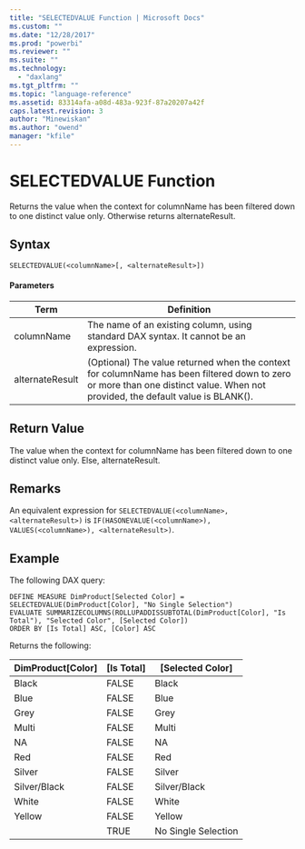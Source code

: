 ```yaml
---
title: "SELECTEDVALUE Function | Microsoft Docs"
ms.custom: ""
ms.date: "12/28/2017"
ms.prod: "powerbi"
ms.reviewer: ""
ms.suite: ""
ms.technology: 
  - "daxlang"
ms.tgt_pltfrm: ""
ms.topic: "language-reference"
ms.assetid: 83314afa-a08d-483a-923f-87a20207a42f
caps.latest.revision: 3
author: "Minewiskan"
ms.author: "owend"
manager: "kfile"
---
```

# SELECTEDVALUE Function
Returns the value when the context for columnName has been filtered down to one distinct value only. Otherwise returns alternateResult.  
  
## Syntax  
  
```  
SELECTEDVALUE(<columnName>[, <alternateResult>])  
```  
  
#### Parameters  
  
|Term|Definition|  
|----------|--------------|  
| columnName |The name of an existing column, using standard DAX syntax. It cannot be an expression. |  
| alternateResult |(Optional) The value returned when the context for columnName has been filtered down to zero or more than one distinct value. When not provided, the default value is BLANK().| 
 
## Return Value  
The value when the context for columnName has been filtered down to one distinct value only. Else, alternateResult. 
  
  
## Remarks  
An equivalent expression for `SELECTEDVALUE(<columnName>, <alternateResult>)` is `IF(HASONEVALUE(<columnName>), VALUES(<columnName>), <alternateResult>)`. 
  
## Example  
  
The following DAX query:

```
DEFINE MEASURE DimProduct[Selected Color] = SELECTEDVALUE(DimProduct[Color], "No Single Selection")
EVALUATE SUMMARIZECOLUMNS(ROLLUPADDISSUBTOTAL(DimProduct[Color], "Is Total"), "Selected Color", [Selected Color])
ORDER BY [Is Total] ASC, [Color] ASC
```

Returns the following:

DimProduct[Color]  |[Is Total]  |[Selected Color] 
---------|---------|---------|
Black     |  FALSE       |   Black      |
Blue     |   FALSE      |    Blue     |
Grey     |  FALSE       |   Grey      |
Multi     |   FALSE      |   Multi     | 
NA     |   FALSE      |      NA   |
Red     |  FALSE       |   Red     | 
Silver     |  FALSE       |  Silver   |      
Silver/Black     | FALSE        |   Silver/Black |     
White     |   FALSE      |  White       |
Yellow    | FALSE        |  Yellow       |
| | TRUE | No Single Selection| 


